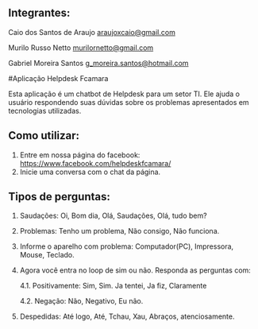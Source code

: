 ## Integrantes:
Caio dos Santos de Araujo  araujoxcaio@gmail.com

Murilo Russo Netto  murilornetto@gmail.com

Gabriel Moreira Santos  g_moreira.santos@hotmail.com

#Aplicação Helpdesk Fcamara

Esta aplicação é um chatbot de Helpdesk para um setor TI. Ele ajuda o usuário 
respondendo suas dúvidas sobre os problemas apresentados em tecnologias utilizadas.


## Como utilizar:

1. Entre em nossa página do facebook: https://www.facebook.com/helpdeskfcamara/
2. Inicie uma conversa com o chat da página.

## Tipos de perguntas:

1. Saudações: Oi, Bom dia, Olá, Saudações, Olá, tudo bem?
2. Problemas: Tenho um problema, Não consigo, Não funciona.
3. Informe o aparelho com problema: Computador(PC), Impressora, Mouse, Teclado.
4. Agora você entra no loop de sim ou não. Responda as perguntas com:

	4.1. Positivamente: Sim, Sim. Ja tentei, Ja fiz, Claramente
	
	4.2. Negação: Não, Negativo, Eu não.
	
5. Despedidas: Até logo, Até, Tchau, Xau, Abraços, atenciosamente.
